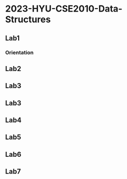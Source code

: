 # 2023-HYU-CSE2010-Data-Structures

## Lab1
### Orientation

## Lab2
###

## Lab3
###

## Lab3
###

## Lab4
###

## Lab5
###

## Lab6
###

## Lab7
###
